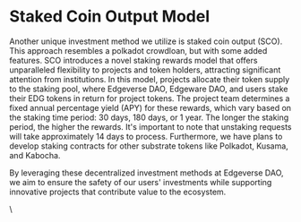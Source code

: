 # Staked Coin Output Model

Another unique investment method we utilize is staked coin output (SCO).  This approach resembles a polkadot crowdloan, but with some added features. SCO introduces a novel staking rewards model that offers unparalleled flexibility to projects and token holders, attracting significant attention from institutions. In this model, projects allocate their token supply to the staking pool, where Edgeverse DAO, Edgeware DAO, and users stake their EDG tokens in return for project tokens. The project team determines a fixed annual percentage yield (APY) for these rewards, which vary based on the staking time period: 30 days, 180 days, or 1 year. The longer the staking period, the higher the rewards. It's important to note that unstaking requests will take approximately 14 days to process. Furthermore, we have plans to develop staking contracts for other substrate tokens like Polkadot, Kusama, and Kabocha.

By leveraging these decentralized investment methods at Edgeverse DAO, we aim to ensure the safety of our users' investments while supporting innovative projects that contribute value to the ecosystem.

\

